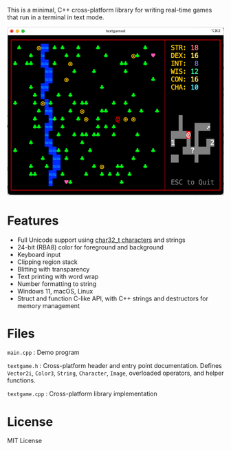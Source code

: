 This is a minimal, C++ cross-platform library for writing
real-time games that run in a terminal in text mode.

![](screenshot.png)

# Features

- Full Unicode support using [char32_t characters](https://en.wikipedia.org/wiki/UTF-32) and strings
- 24-bit (RBA8) color for foreground and background
- Keyboard input
- Clipping region stack
- Blitting with transparency
- Text printing with word wrap
- Number formatting to string
- Windows 11, macOS, Linux
- Struct and function C-like API, with C++ strings and destructors for memory management

# Files

`main.cpp`
: Demo program

`textgame.h`
: Cross-platform header and entry point documentation.
  Defines `Vector2i`, `Color3`, `String`, `Character`,
  `Image`, overloaded operators, and helper functions.

`textgame.cpp`
: Cross-platform library implementation

# License

MIT License
